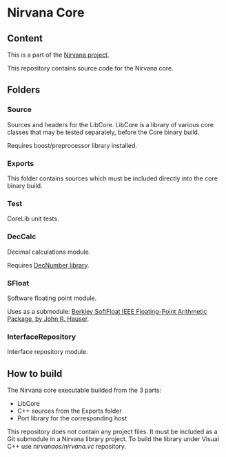 # Nirvana Core

## Content

This is a part of the [Nirvana project](https://github.com/nirvanaos/home).

This repository contains source code for the Nirvana core.

## Folders

### Source

Sources and headers for the LibCore.
LibCore is a library of various core classes that may be tested separately,
before the Core binary build.

Requires boost/preprocessor library installed.

### Exports

This folder contains sources which must be included directly into the core binary build.

### Test

CoreLib unit tests.

### DecCalc

Decimal calculations module.

Requires [DecNumber library](https://github.com/nirvanaos/decNumber).

### SFloat

Software floating point module.

Uses as a submodule: [Berkley SoftFloat IEEE Floating-Point Arithmetic
Package, by John R. Hauser](https://github.com/ucb-bar/berkeley-softfloat-3).

### InterfaceRepository

Interface repository module.

## How to build
The Nirvana core executable builded from the 3 parts:
* LibCore
* C++ sources from the Exports folder
* Port library for the corresponding host

This repository does not contain any project files.
It must be included as a Git submodule in a Nirvana library project.
To build the library under Visual C++ use *nirvanaos/nirvana.vc* repository.
